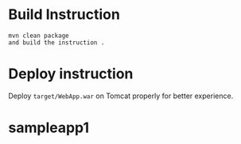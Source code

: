 

# Build Instruction


```
mvn clean package
and build the instruction .
```

# Deploy instruction

Deploy ```target/WebApp.war``` on Tomcat properly for better experience.

# sampleapp1
